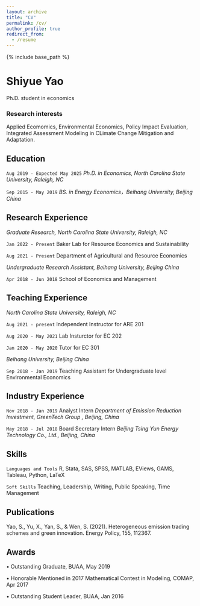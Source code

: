 ```yaml
---
layout: archive
title: "CV"
permalink: /cv/
author_profile: true
redirect_from:
  - /resume
---
```


{% include base_path %}

# Shiyue Yao
Ph.D. student in economics 

### Research interests
Applied Ecomomics, Environmental Economics, Policy Impact Evaluation, Integrated Assessment Modeling in CLimate Change Mitigation and Adaptation.


## Education

`Aug 2019 - Expected May 2025`
*Ph.D. in Economics, North Carolina State University, Raleigh, NC*

`Sep 2015 - May 2019`
*BS. in Energy Economics，Beihang University, Beijing China*


## Research Experience

*Graduate Research, North Carolina State University, Raleigh, NC*

`Jan 2022 - Present` Baker Lab for Resource Economics and Sustainability 

`Aug 2021 - Present` Department of Agricultural and Resource Economics


*Undergraduate Research Assistant, Beihang University, Beijing China*

`Apr 2018 - Jun 2018` School of Economics and Management

## Teaching Experience

*North Carolina State University, Raleigh, NC*

`Aug 2021 - present` Independent Instructor for ARE 201 

`Aug 2020 - May 2021` Lab Insturctor for EC 202

`Jan 2020 - May 2020` Tutor for EC 301

*Beihang University, Beijing China*

`Sep 2018 - Jan 2019` Teaching Assistant for Undergraduate level Environmental Economics


## Industry Experience

`Nov 2018 - Jan 2019` Analyst Intern *Department of Emission Reduction Investment, GreenTech Group , Beijing, China*

`May 2018 - Jul 2018` Board Secretary Intern *Beijing Tsing Yun Energy Technology Co., Ltd., Beijing, China*

## Skills


`Languages and Tools` R, Stata, SAS, SPSS, MATLAB, EViews, GAMS, Tableau, Python, LaTeX

`Soft Skills` Teaching, Leadership, Writing, Public Speaking, Time Management


## Publications

Yao, S., Yu, X., Yan, S., & Wen, S. (2021). Heterogeneous emission trading schemes and green innovation.
Energy Policy, 155, 112367.

## Awards

• Outstanding Graduate, BUAA, May 2019

• Honorable Mentioned in 2017 Mathematical Contest in Modeling, COMAP, Apr 2017

• Outstanding Student Leader, BUAA, Jan 2016

<!-- ### Footer

Last updated: June 2022 -->


